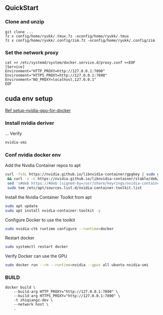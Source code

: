 ## QuickStart
### Clone and unzip 
```shell
git clone ... 
7z x config/home/ryukk/.tmux.7z -oconfig/home/ryukk/.tmux
7z x config/home/ryukk/.config/zim.7z -oconfig/home/ryukk/.config/zim

```

### Set the network proxy 

```shell
cat >> /etc/systemd/system/docker.service.d/proxy.conf <<EOF
[Service]
Environment="HTTP_PROXY=http://127.0.0.1:7890"
Environment="HTTPS_PROXY=http://127.0.0.1:7890"
Environment="NO_PROXY=localhost,127.0.0.1"
EOF
```

## cuda env setup
[Ref setup-nvidia-gpu-for-docker](https://www.gravee.dev/en/setup-nvidia-gpu-for-docker)

### Install nvidia deriver 
... Verify

```bash 
nvidia-smi
```

### Conf nvidia docker env
Add the Nvidia Container repos to apt

```bash
curl -fsSL https://nvidia.github.io/libnvidia-container/gpgkey | sudo gpg --dearmor -o /usr/share/keyrings/nvidia-container-toolkit-keyring.gpg \
 && curl -s -L https://nvidia.github.io/libnvidia-container/stable/deb/nvidia-container-toolkit.list | \
 sed 's#deb https://#deb [signed-by=/usr/share/keyrings/nvidia-container-toolkit-keyring.gpg] https://#g' | \
 sudo tee /etc/apt/sources.list.d/nvidia-container-toolkit.list
```

Install the Nvidia Container Toolkit from apt

```bash
sudo apt update
sudo apt install nvidia-container-toolkit -y
```

Configure Docker to use the toolkit

```bash
sudo nvidia-ctk runtime configure --runtime=docker
```

Restart docker

```bash
sudo systemctl restart docker
```

Verify Docker can use the GPU

```bash
sudo docker run --rm --runtime=nvidia --gpus all ubuntu nvidia-smi
```

### BUILD

```shell
docker build \                           
    --build-arg HTTP_PROXY="http://127.0.0.1:7890" \
    --build-arg HTTPS_PROXY="http://127.0.0.1:7890" \
    -t zhiqiangz-dev \
    --network host \
    .
``` 